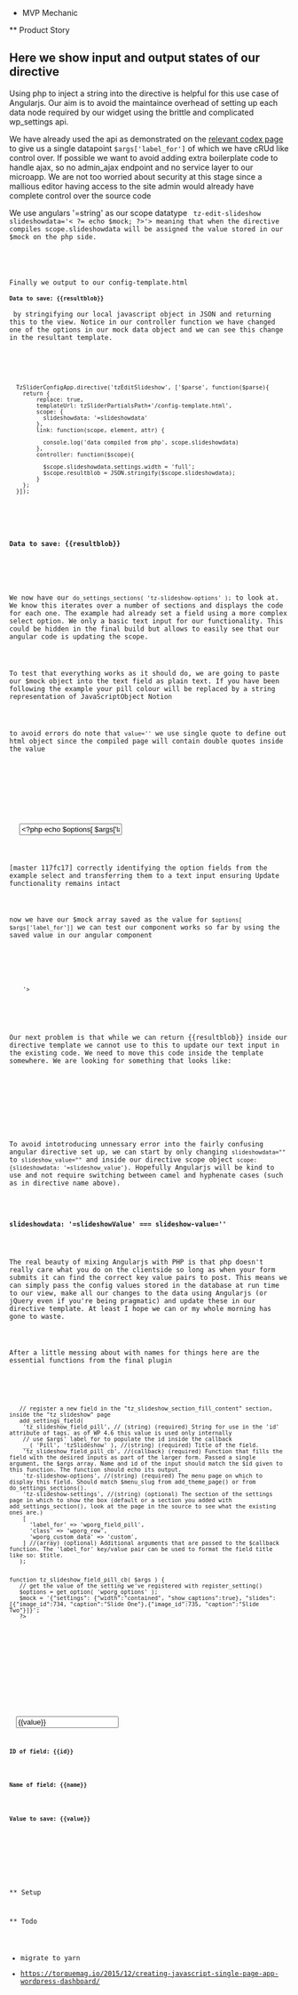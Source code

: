 * MVP Mechanic

** Product Story 
<div>

  <h2>Here we show input and output states of our directive</h2>

  <p>Using php to inject a string into the directive is helpful for this use case of Angularjs. Our aim is to avoid the maintaince overhead of setting up each data node required by our widget using the brittle and complicated wp_settings api.</p>
  
  <p>We have already used the api as demonstrated on the <a href="https://developer.wordpress.org/plugins/settings/custom-settings-page/">relevant codex page</a> to give us a single datapoint <code>$args['label_for']</code> of which we have cRUd like control over. If possible we want to avoid adding extra boilerplate code to handle ajax, so no admin_ajax endpoint and no service layer to our microapp. We are not too worried about security at this stage since a mallious editor having access to the site admin would already have complete control over the source code</p>

  <p>We use angulars '=string' as our scope datatype <code> tz-edit-slideshow slideshowdata='< ?= echo $mock; ?>'></tz-edit-slideshow</code> meaning that when the directive compiles scope.slideshowdata will be assigned the value stored in our $mock on the php side.</p>

  <p>Finally we output to our config-template.html <code><h4>Data to save: {{resultblob}}</h4></code> by stringifying our local javascript object in JSON and returning this to the view. Notice in our controller function we have changed one of the options in our mock data object and we can see this change in the resultant template.</p> 

  <pre><code>
  TzSliderConfigApp.directive('tzEditSlideshow', ['$parse', function($parse){
    return {
        replace: true,
        templateUrl: tzSliderPartialsPath+'/config-template.html',
        scope: {
          slideshowdata: '=slideshowdata'
        },
        link: function(scope, element, attr) {

          console.log('data compiled from php', scope.slideshowdata)
        },
        controller: function($scope){

          $scope.slideshowdata.settings.width = 'full';
          $scope.resultblob = JSON.stringify($scope.slideshowdata);
        }
    };
  }]);
  </code></pre> 

  <h4>Data to save: {{resultblob}}</h4>

</div>

<p>We now have our <code>do_settings_sections( 'tz-slideshow-options' );</code> to look at. We know this iterates over a number of sections and displays the code for each one. The example had already set a field using a more complex select option. We only a basic text input for our functionality. This could be hidden in the final build but allows to easily see that our angular code is updating the scope.</p>

<p>To test that everything works as it should do, we are going to paste our $mock object into the text field as plain text. If you have been following the example your pill colour will be replaced by a string representation of JavaScriptObject Notion</p>

<p>to avoid errors do note that <code>value='<?php echo $options[ $args['label_for'] ];?>'</code> we use single quote to define out html object since the compiled page will contain double quotes inside the value</p>

<pre><code>
  <?php echo esc_attr( $args['label_for'] ); ?></p>
   <p><?php echo $options[ $args['label_for'] ];?></p>
   <input type="text" 
   id="<?php echo esc_attr( $args['label_for'] ); ?>"
   name="wporg_options[<?php echo esc_attr( $args['label_for'] ); ?>]"
   value="<?php echo $options[ $args['label_for'] ];?>"</p>
</code></pre>

<p>[master 117fc17] correctly identifying the option fields from the example select and transferring them to a text input ensuring Update functionality remains intact</p>

<p>now we have our $mock array saved as the value for <code>$options[ $args['label_for']]</code> we can test our component works so far by using the saved value in our angular component</p>

<pre><code>
<section ng-app="TzSliderConfigApp">
    <!-- <tz-edit-slideshow slideshowdata='{"settings": {"width":"contained", "show_captions":true}, "slides":[{"image_id":734, "caption":"Slide One"},{"image_id":735, "caption":"Slide Two"}]}'></tz-edit-slideshow> -->
    <tz-edit-slideshow slideshowdata='<?php echo $options[ $args['label_for'] ];?>'></tz-edit-slideshow>
    
</section>
</code></pre>

<p>Our next problem is that while we can return {{resultblob}} inside our directive template we cannot use to this to update our text input in the existing code. We need to move this code inside the template somewhere. We are looking for something that looks like:</p>

<pre><code>
  <!-- slideshowdata='<?php echo $options[ $args['label_for'] ];?>' -->
  <tz-edit-slideshow 
  slideshow_id="<?php echo esc_attr( $args['label_for'] ); ?>"
  slideshow_value='<?php echo $options[ $args["label_for"] ];?>'
  slideshow_name="wporg_options[<?php echo esc_attr( $args['label_for'] ); ?>]"
  ></tz-edit-slideshow>
</code></pre>

<p>To avoid intotroducing unnessary error into the fairly confusing angular directive set up, we can start by only changing <code>slideshowdata=""</code> to <code>slideshow_value=""</code> and inside our directive scope object <code>scope: {slideshowdata: '=slideshow_value'}</code>. Hopefully Angularjs will be kind to use and not require switching between camel and hyphenate cases (such as in directive name above).</p>

<h3><code>slideshowdata: '=slideshowValue' === slideshow-value='<?php echo $options[ $args["label_for"] ];?>'</code></h3>

<p>The real beauty of mixing Angularjs with PHP is that php doesn't really care what you do on the clientside so long as when your form submits it can find the correct key value pairs to post. This means we can simply pass the config values stored in the database at run time to our view, make all our changes to the data using Angularjs (or jQuery even if you're being pragmatic) and update these in our directive template. At least I hope we can or my whole morning has gone to waste.</p>

<p>After a little messing about with names for things here are the essential functions from the final plugin</p>

<pre><code>

   // register a new field in the "tz_slideshow_section_fill_content" section, inside the "tz_slideshow" page
   add_settings_field(
    'tz_slideshow_field_pill', // (string) (required) String for use in the 'id' attribute of tags. as of WP 4.6 this value is used only internally 
    // use $args' label_for to populate the id inside the callback
    __( 'Pill', 'tzSlideshow' ), //(string) (required) Title of the field.
    'tz_slideshow_field_pill_cb', //(callback) (required) Function that fills the field with the desired inputs as part of the larger form. Passed a single argument, the $args array. Name and id of the input should match the $id given to this function. The function should echo its output.
    'tz-slideshow-options', //(string) (required) The menu page on which to display this field. Should match $menu_slug from add_theme_page() or from do_settings_sections().
    'tz-slideshow-settings', //(string) (optional) The section of the settings page in which to show the box (default or a section you added with add_settings_section(), look at the page in the source to see what the existing ones are.)
    [
      'label_for' => 'wporg_field_pill',
      'class' => 'wporg_row',
      'wporg_custom_data' => 'custom',
    ] //(array) (optional) Additional arguments that are passed to the $callback function. The 'label_for' key/value pair can be used to format the field title like so: <label for="value">$title</label>.
   );


function tz_slideshow_field_pill_cb( $args ) {
   // get the value of the setting we've registered with register_setting()
   $options = get_option( 'wporg_options' );
   $mock = '{"settings": {"width":"contained", "show_captions":true}, "slides":[{"image_id":734, "caption":"Slide One"},{"image_id":735, "caption":"Slide Two"}]}'; 
   ?>

   <p><?php echo esc_attr( $args['label_for'] ); ?></p>
   <p><?php echo $options[ $args["label_for"] ];?></p>
   <section ng-app="TzSliderConfigApp">
    <tz-edit-slideshow 
    slideshow-name="wporg_options[<?php echo esc_attr( $args['label_for'] ); ?>]"
    slideshow-id="<?php echo esc_attr( $args['label_for'] ); ?>"
    slideshow-value='<?php echo $options[ $args["label_for"] ];?>'
    ></tz-edit-slideshow>
   </section>
   

 <?php
}

<!-- config template.html -->
<div>
  <input type="text" 
  id="{{id}}"
  name="{{name}}"
  value='{{value}}'
  >
  <!-- // note '' around value vs "" -->
  <h4>ID of field: {{id}}</h4>
  <h4>Name of field: {{name}}</h4>
  <h4>Value to save: {{value}}</h4>
</div>

<!-- tz-slider-config.js -->

</code></pre>


** Setup

** Todo
- migrate to yarn
- https://torquemag.io/2015/12/creating-javascript-single-page-app-wordpress-dashboard/